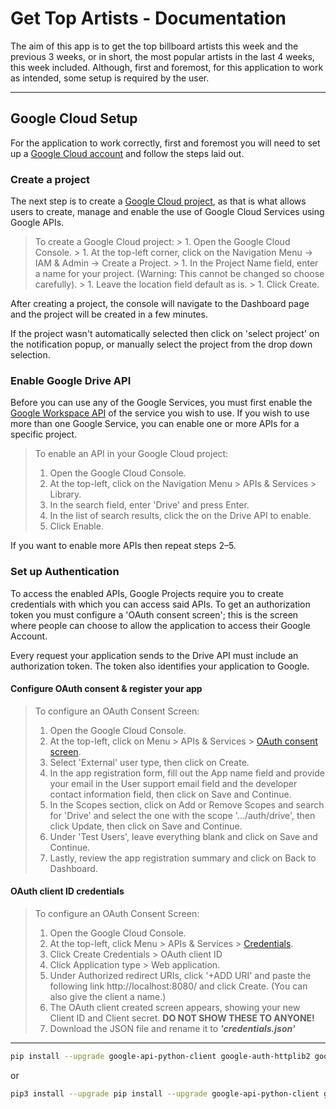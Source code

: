 # Get Top Artists - Documentation
The aim of this app is to get the top billboard artists this week and the previous 3 weeks, or in short, the most popular artists in the last 4 weeks, this week included. Although, first and foremost, for this application to work as intended, some setup is required by the user.
***
## Google Cloud Setup
For the application to work correctly, first and foremost you will need to set up a [Google Cloud account](https://console.cloud.google.com) and follow the steps laid out.
### Create a project
The next step is to create a [Google Cloud project](https://developers.google.com/workspace/guides/create-project), as that is what allows users to create, manage and enable the use of Google Cloud Services using Google APIs.
>To create a Google Cloud project:
    > 1. Open the Google Cloud Console.
    > 1. At the top-left corner, click on the Navigation Menu -> IAM & Admin -> Create a Project.
    > 1. In the Project Name field, enter a name for your project. (Warning: This cannot be changed so choose carefully).
    > 1. Leave the location field default as is.
    > 1. Click Create.

After creating a project, the console will navigate to the Dashboard page and the project will be created in a few minutes.

If the project wasn't automatically selected then click on 'select project' on the notification popup, or manually select the project from the drop down selection.
### Enable Google Drive API
Before you can use any of the Google Services, you must first enable the [Google Workspace API](https://developers.google.com/workspace/guides/enable-apis) of the service you wish to use. If you wish to use more than one Google Service, you can enable one or more APIs for a specific project.
>To enable an API in your Google Cloud project:
> 1. Open the Google Cloud Console.
> 1. At the top-left, click on the Navigation Menu > APIs & Services > Library.
> 1. In the search field, enter 'Drive' and press Enter.
> 1. In the list of search results, click the on the Drive API to enable.
> 1. Click Enable. 

If you want to enable more APIs then repeat steps 2–5.
### Set up Authentication 
To access the enabled APIs, Google Projects require you to create credentials with which you can access said APIs. To get an authorization token you must configure a 'OAuth consent screen'; this is the screen where people can choose to allow the application to access their Google Account.

Every request your application sends to the Drive API must include an authorization token. The token also identifies your application to Google.
#### Configure OAuth consent & register your app
> To configure an OAuth Consent Screen:
> 1. Open the Google Cloud Console.
> 1. At the top-left, click on Menu > APIs & Services > [OAuth consent screen](https://console.cloud.google.com/apis/credentials/consent).
> 1. Select 'External' user type, then click on Create.
> 1. In the app registration form, fill out the App name field and provide your email in the User support email field and the developer contact information field, then click on Save and Continue.
> 1. In the Scopes section, click on Add or Remove Scopes and search for 'Drive' and select the one with the scope '.../auth/drive', then click Update, then click on Save and Continue.
> 1. Under 'Test Users', leave everything blank and click on Save and Continue.
> 1. Lastly, review the app registration summary and click on Back to Dashboard.
#### OAuth client ID credentials
> To configure an OAuth Consent Screen:
> 1. Open the Google Cloud Console.
> 1. At the top-left, click Menu > APIs & Services > [Credentials](https://console.cloud.google.com/apis/credentials).
> 1. Click Create Credentials > OAuth client ID
> 1. Click Application type > Web application.
> 1. Under Authorized redirect URIs, click '+ADD URI' and paste the following link  http://localhost:8080/ and click Create. (You can also give the client a name.)
> 1. The OAuth client created screen appears, showing your new Client ID and Client secret. __DO NOT SHOW THESE TO ANYONE!__ 
> 1. Download the JSON file and rename it to ***'credentials.json'***
***

```bash
pip install --upgrade google-api-python-client google-auth-httplib2 google-auth-oauthlib csv, scrapy, pandas
```
or
```bash
pip3 install --upgrade pip install --upgrade google-api-python-client google-auth-httplib2 google-auth-oauthlib csv, scrapy, pandas
```